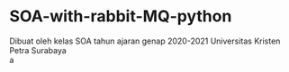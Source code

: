 # SOA-with-rabbit-MQ-python
Dibuat oleh kelas SOA tahun ajaran genap 2020-2021 Universitas Kristen Petra Surabaya<br>
a
